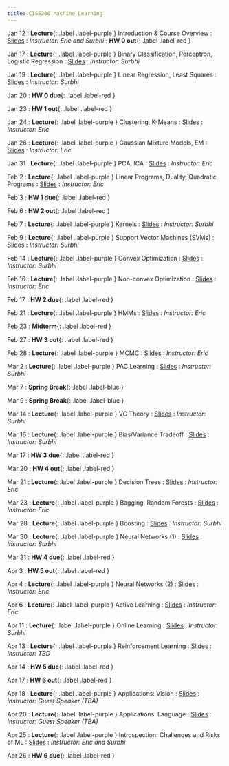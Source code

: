 ```yaml
---
title: CIS5200 Machine Learning
---
```


Jan 12
: **Lecture**{: .label .label-purple } Introduction & Course Overview
  : [Slides](#)
: *Instructor: Eric and Surbhi*
: **HW 0 out**{: .label .label-red }

Jan 17
: **Lecture**{: .label .label-purple } Binary Classification, Perceptron, Logistic Regression
  : [Slides](#)
: *Instructor: Surbhi*

Jan 19
: **Lecture**{: .label .label-purple } Linear Regression, Least Squares
  : [Slides](#)
: *Instructor: Surbhi*

Jan 20
: **HW 0 due**{: .label .label-red }

Jan 23
: **HW 1 out**{: .label .label-red }

Jan 24
: **Lecture**{: .label .label-purple } Clustering, K-Means
  : [Slides](#)
: *Instructor: Eric*

Jan 26
: **Lecture**{: .label .label-purple } Gaussian Mixture Models, EM
  : [Slides](#)
: *Instructor: Eric*

Jan 31
: **Lecture**{: .label .label-purple } PCA, ICA
  : [Slides](#)
: *Instructor: Eric*

Feb 2
: **Lecture**{: .label .label-purple } Linear Programs, Duality, Quadratic Programs
  : [Slides](#)
: *Instructor: Eric*

Feb 3
: **HW 1 due**{: .label .label-red }

Feb 6
: **HW 2 out**{: .label .label-red }

Feb 7
: **Lecture**{: .label .label-purple } Kernels
  : [Slides](#)
: *Instructor: Surbhi*

Feb 9
: **Lecture**{: .label .label-purple } Support Vector Machines (SVMs)
  : [Slides](#)
: *Instructor: Surbhi*

Feb 14
: **Lecture**{: .label .label-purple } Convex Optimization
  : [Slides](#)
: *Instructor: Surbhi*

Feb 16
: **Lecture**{: .label .label-purple } Non-convex Optimization
  : [Slides](#)
: *Instructor: Eric*

Feb 17
: **HW 2 due**{: .label .label-red }

Feb 21
: **Lecture**{: .label .label-purple } HMMs
  : [Slides](#)
: *Instructor: Eric*

Feb 23
: **Midterm**{: .label .label-red }

Feb 27
: **HW 3 out**{: .label .label-red }

Feb 28
: **Lecture**{: .label .label-purple } MCMC
  : [Slides](#)
: *Instructor: Eric*

Mar 2
: **Lecture**{: .label .label-purple } PAC Learning
  : [Slides](#)
: *Instructor: Surbhi*

Mar 7
: **Spring Break**{: .label .label-blue } 

Mar 9
: **Spring Break**{: .label .label-blue } 

Mar 14
: **Lecture**{: .label .label-purple } VC Theory
  : [Slides](#)
: *Instructor: Surbhi*

Mar 16
: **Lecture**{: .label .label-purple } Bias/Variance Tradeoff
  : [Slides](#)
: *Instructor: Surbhi*

Mar 17
: **HW 3 due**{: .label .label-red }

Mar 20
: **HW 4 out**{: .label .label-red }

Mar 21
: **Lecture**{: .label .label-purple } Decision Trees
  : [Slides](#)
: *Instructor: Eric*

Mar 23
: **Lecture**{: .label .label-purple } Bagging, Random Forests
  : [Slides](#)
: *Instructor: Eric*

Mar 28
: **Lecture**{: .label .label-purple } Boosting
  : [Slides](#)
: *Instructor: Surbhi*

Mar 30
: **Lecture**{: .label .label-purple } Neural Networks (1)
  : [Slides](#)
: *Instructor: Surbhi*

Mar 31
: **HW 4 due**{: .label .label-red }

Apr 3
: **HW 5 out**{: .label .label-red }

Apr 4
: **Lecture**{: .label .label-purple } Neural Networks (2)
  : [Slides](#)
: *Instructor: Eric*

Apr 6
: **Lecture**{: .label .label-purple } Active Learning
  : [Slides](#)
: *Instructor: Eric*

Apr 11
: **Lecture**{: .label .label-purple } Online Learning
  : [Slides](#)
: *Instructor: Surbhi*

Apr 13
: **Lecture**{: .label .label-purple } Reinforcement Learning
  : [Slides](#)
: *Instructor: TBD*

Apr 14
: **HW 5 due**{: .label .label-red }

Apr 17
: **HW 6 out**{: .label .label-red }

Apr 18
: **Lecture**{: .label .label-purple } Applications: Vision
  : [Slides](#)
: *Instructor: Guest Speaker (TBA)*

Apr 20
: **Lecture**{: .label .label-purple } Applications: Language
  : [Slides](#)
: *Instructor: Guest Speaker (TBA)*

Apr 25
: **Lecture**{: .label .label-purple } Introspection: Challenges and Risks of ML
  : [Slides](#)
: *Instructor: Eric and Surbhi*

Apr 26
: **HW 6 due**{: .label .label-red }